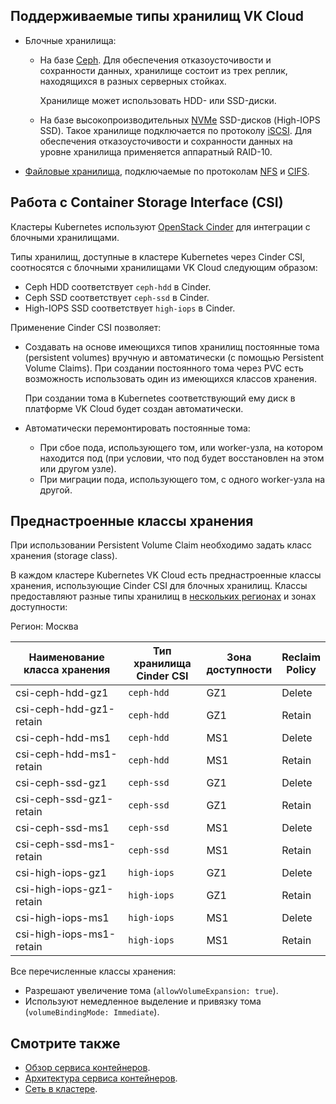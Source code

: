 ## Поддерживаемые типы хранилищ VK Cloud

- Блочные хранилища:

  - На базе [Ceph](https://ceph.io/en/). Для обеспечения отказоусточивости и сохранности данных, хранилище состоит из трех реплик, находящихся в разных серверных стойках.

    Хранилище может использовать HDD- или SSD-диски.

  - На базе высокопроизводительных [NVMe](https://www.snia.org/education/what-is-nvme) SSD-дисков (High-IOPS SSD). Такое хранилище подключается по протоколу [iSCSI](https://www.snia.org/education/what-is-iscsi). Для обеспечения отказоусточивости и сохранности данных на уровне хранилища применяется аппаратный RAID-10.

- [Файловые хранилища](https://www.snia.org/education/what-is-nas), подключаемые по протоколам [NFS](https://www.ibm.com/docs/en/aix/7.1?topic=management-network-file-system) и [СIFS](https://learn.microsoft.com/en-us/windows/win32/fileio/microsoft-smb-protocol-and-cifs-protocol-overview).

## Работа с Container Storage Interface (CSI)

Кластеры Kubernetes используют [OpenStack Cinder](https://docs.openstack.org/cinder/latest/) для интеграции с блочными хранилищами.

Типы хранилищ, доступные в кластере Kubernetes через Cinder CSI, соотносятся с блочными хранилищами VK Cloud следующим образом:

- Ceph HDD соответствует `ceph-hdd` в Cinder.
- Ceph SSD соответствует `ceph-ssd` в Cinder.
- High-IOPS SSD соответствует `high-iops` в Cinder.

Применение Cinder CSI позволяет:

- Создавать на основе имеющихся типов хранилищ постоянные тома (persistent volumes) вручную и автоматически (с помощью Persistent Volume Claims). При создании постоянного тома через PVC есть возможность использовать один из имеющихся классов хранения.

   <info>

  При создании тома в Kubernetes соответствующий ему диск в платформе VK Cloud будет создан автоматически.

   </info>

- Автоматически перемонтировать постоянные тома:
  - При сбое пода, использующего том, или worker-узла, на котором находится под (при условии, что под будет восстановлен на этом или другом узле).
  - При миграции пода, использующего том, с одного worker-узла на другой.

## Преднастроенные классы хранения

При использовании Persistent Volume Claim необходимо задать класс хранения (storage class).

В каждом кластере Kubernetes VK Cloud есть преднастроенные классы хранения, использующие Cinder CSI для блочных хранилищ.
Классы предоставляют разные типы хранилищ в [нескольких регионах](../../../../base/account/concepts/regions/) и зонах доступности:

<tabs>
<tablist>
<tab>Регион: Москва</tab>
</tablist>
<tabpanel>

| Наименование<br>класса хранения | Тип хранилища<br>Cinder CSI | Зона<br>доступности | Reclaim<br>Policy |
| ------------------------------- | --------------------------- | ------------------- | ----------------- |
| csi-ceph-hdd-gz1                | `ceph-hdd`                  | GZ1                 | Delete            |
| csi-ceph-hdd-gz1-retain         | `ceph-hdd`                  | GZ1                 | Retain            |
| csi-ceph-hdd-ms1                | `ceph-hdd`                  | MS1                 | Delete            |
| csi-ceph-hdd-ms1-retain         | `ceph-hdd`                  | MS1                 | Retain            |
| csi-ceph-ssd-gz1                | `ceph-ssd`                  | GZ1                 | Delete            |
| csi-ceph-ssd-gz1-retain         | `ceph-ssd`                  | GZ1                 | Retain            |
| csi-ceph-ssd-ms1                | `ceph-ssd`                  | MS1                 | Delete            |
| csi-ceph-ssd-ms1-retain         | `ceph-ssd`                  | MS1                 | Retain            |
| csi-high-iops-gz1               | `high-iops`                 | GZ1                 | Delete            |
| csi-high-iops-gz1-retain        | `high-iops`                 | GZ1                 | Retain            |
| csi-high-iops-ms1               | `high-iops`                 | MS1                 | Delete            |
| csi-high-iops-ms1-retain        | `high-iops`                 | MS1                 | Retain            |

</tabpanel>
</tabs>

Все перечисленные классы хранения:

- Разрешают увеличение тома (`allowVolumeExpansion: true`).
- Используют немедленное выделение и привязку тома (`volumeBindingMode: Immediate`).

## Смотрите также

- [Обзор сервиса контейнеров](../overview/).
- [Архитектура сервиса контейнеров](../architecture/).
- [Сеть в кластере](../network/).
